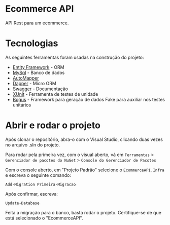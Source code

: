 # Ecommerce API
API Rest para um ecommerce.

# Tecnologias

As seguintes ferramentas foram usadas na construção do projeto:

- [Entity Framework](https://docs.microsoft.com/pt-br/ef/core/what-is-new/ef-core-5.0/whatsnew) - ORM
- [MySql](https://www.mysql.com/) - Banco de dados
- [AutoMapper](https://automapper.org/) 
- [Dapper](https://github.com/DapperLib/Dapper) - Micro ORM
- [Swagger](https://swagger.io/) - Documentação
- [XUnit]() - Ferramenta de testes de unidade
- [Bogus](https://github.com/bchavez/Bogus) - Framework para geração de dados Fake para auxiliar nos testes unitários

# Abrir e rodar o projeto
Após clonar o repositório, abra-o com o Visual Studio, clicando duas vezes no arquivo .sln do projeto.

Para rodar pela primeira vez, com o visual aberto, vá em ```Ferramentas``` > ```Gerenciador de pacotes do NuGet``` > ```Console do Gerenciador de Pacotes```

Com o console aberto, em "Projeto Padrão" selecione o ```EcommerceAPI.Infra``` e escreva o seguinte comando:

```
Add-Migration Primeira-Migracao
```

Após confirmar, escreva:

```
Update-Database
```

Feita a migração para o banco, basta rodar o projeto. Certifique-se de que está selecionado o "EcommerceAPI".
